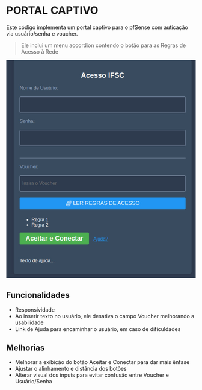 # PORTAL CAPTIVO
Este código implementa um portal captivo para o pfSense com auticação via usuário/senha e voucher. 

> Ele inclui um menu accordion contendo o botão para as Regras de Acesso à Rede

![captive portal image](image.png)

## Funcionalidades

* Responsividade
* Ao inserir texto no usuário, ele desativa o campo Voucher melhorando a usabilidade
* Link de Ajuda para encaminhar o usuário, em caso de dificuldades

## Melhorias

- Melhorar a exibição do botão Aceitar e Conectar para dar mais ênfase
- Ajustar o alinhamento e distância dos botões
- Alterar visual dos inputs para evitar confusão entre Voucher e Usuário/Senha

